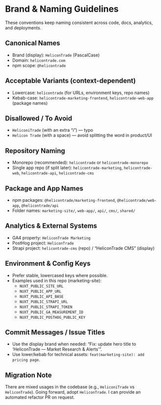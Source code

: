 # Brand & Naming Guidelines

These conventions keep naming consistent across code, docs, analytics, and deployments.

## Canonical Names
- Brand (display): `HeliconTrade` (PascalCase)
- Domain: `helicontrade.com`
- npm scope: `@helicontrade`

## Acceptable Variants (context-dependent)
- Lowercase: `helicontrade` (for URLs, environment keys, repo names)
- Kebab-case: `helicontrade-marketing-frontend`, `helicontrade-web-app` (package names)

## Disallowed / To Avoid
- `HeliconiTrade` (with an extra “i”) — typo
- `Helicon Trade` (with a space) — avoid splitting the word in product/UI

## Repository Naming
- Monorepo (recommended): `helicontrade` or `helicontrade-monorepo`
- Single app repo (if split later): `helicontrade-marketing`, `helicontrade-web`, `helicontrade-api`, `helicontrade-cms`

## Package and App Names
- npm packages: `@helicontrade/marketing-frontend`, `@helicontrade/web-app`, `@helicontrade/api`
- Folder names: `marketing-site/`, `web-app/`, `api/`, `cms/`, `shared/`

## Analytics & External Systems
- GA4 property: `HeliconTrade Marketing`
- PostHog project: `HeliconTrade`
- Strapi project: `helicontrade-cms` (repo) / “HeliconTrade CMS” (display)

## Environment & Config Keys
- Prefer stable, lowercased keys where possible.
- Examples used in this repo (marketing-site):
  - `NUXT_PUBLIC_SITE_URL`
  - `NUXT_PUBLIC_APP_URL`
  - `NUXT_PUBLIC_API_BASE`
  - `NUXT_PUBLIC_STRAPI_URL`
  - `NUXT_PUBLIC_STRAPI_TOKEN`
  - `NUXT_PUBLIC_GA_MEASUREMENT_ID`
  - `NUXT_PUBLIC_POSTHOG_PUBLIC_KEY`

## Commit Messages / Issue Titles
- Use the display brand when needed: “Fix: update hero title to ‘HeliconTrade — Market Research & Alerts’”.
- Use lower/kebab for technical assets: `feat(marketing-site): add pricing page`.

## Migration Note
There are mixed usages in the codebase (e.g., `HeliconiTrade` vs `HeliconTrade`). Going forward, adopt `HeliconTrade`. I can provide an automated refactor PR on request.
